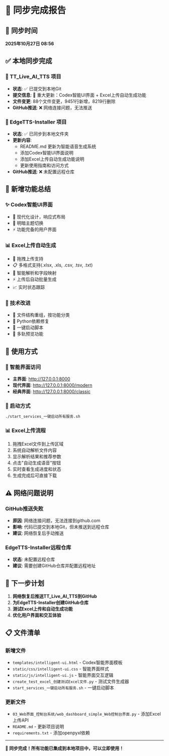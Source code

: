 # 🎉 同步完成报告

## 📅 同步时间
**2025年10月27日 08:56**

## ✅ 本地同步完成

### 📁 TT_Live_AI_TTS 项目
- **状态**: ✅ 已提交到本地Git
- **提交信息**: 🎉 重大更新：Codex智能UI界面 + Excel上传自动生成功能
- **文件变更**: 88个文件变更，9451行新增，8219行删除
- **GitHub推送**: ❌ 网络连接问题，无法推送

### 📁 EdgeTTS-Installer 项目  
- **状态**: ✅ 已同步到本地文件夹
- **更新内容**: 
  - README.md 更新为智能语音生成系统
  - 添加Codex智能UI界面说明
  - 添加Excel上传自动生成功能说明
  - 更新使用指南和访问方式
- **GitHub推送**: ❌ 未配置远程仓库

## 🚀 新增功能总结

### ✨ **Codex智能UI界面**
- 🎨 现代化设计，响应式布局
- 🌙 明暗主题切换
- ⚡ 功能完备的用户界面

### 📊 **Excel上传自动生成**
- 📁 拖拽上传支持
- 📋 多格式支持(.xlsx, .xls, .csv, .tsv, .txt)
- 🎯 智能解析和字段映射
- ⚡ 上传后自动批量生成
- 📈 实时状态跟踪

### 🔧 **技术改进**
- 📂 文件结构重组，按功能分类
- 🐍 Python依赖修复
- 🚀 一键启动脚本
- 🎵 多轨预览功能

## 📱 使用方式

### 🎨 智能界面访问
- **主界面**: http://127.0.0.1:8000
- **现代界面**: http://127.0.0.1:8000/modern  
- **经典界面**: http://127.0.0.1:8000/classic

### 🚀 启动方式
```bash
./start_services_一键启动所有服务.sh
```

### 📊 Excel上传流程
1. 拖拽Excel文件到上传区域
2. 系统自动解析文件内容
3. 显示解析结果和推荐参数
4. 点击"自动生成语音"按钮
5. 实时查看生成进度和状态
6. 生成完成后可直接下载

## ⚠️ 网络问题说明

### GitHub推送失败
- **原因**: 网络连接问题，无法连接到github.com
- **影响**: 代码已提交到本地Git，但未推送到远程仓库
- **建议**: 网络恢复后手动推送

### EdgeTTS-Installer远程仓库
- **状态**: 未配置远程仓库
- **建议**: 需要创建GitHub仓库并配置远程地址

## 🎯 下一步计划

1. **网络恢复后推送TT_Live_AI_TTS到GitHub**
2. **为EdgeTTS-Installer创建GitHub仓库**
3. **测试Excel上传和自动生成功能**
4. **优化用户界面和交互体验**

## 📋 文件清单

### 新增文件
- `templates/intelligent-ui.html` - Codex智能界面模板
- `static/css/intelligent-ui.css` - 智能界面样式
- `static/js/intelligent-ui.js` - 智能界面交互逻辑
- `create_test_excel_创建测试Excel文件.py` - 测试文件生成器
- `start_services_一键启动所有服务.sh` - 一键启动脚本

### 更新文件
- `03_Web界面_控制台系统/web_dashboard_simple_Web控制台界面.py` - 添加Excel上传API
- `README.md` - 更新项目说明
- `requirements.txt` - 添加openpyxl依赖

---

**🎉 同步完成！所有功能已集成到本地项目中，可以立即使用！**

